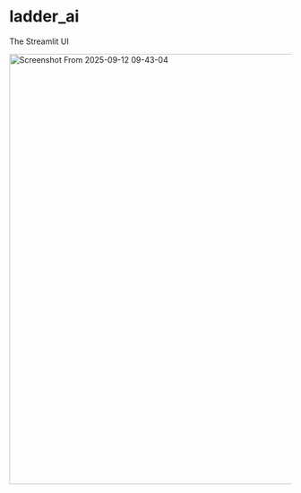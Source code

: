 # ladder_ai

The Streamlit UI

<img width="1366" height="768" alt="Screenshot From 2025-09-12 09-43-04" src="https://github.com/user-attachments/assets/a8dcfd2f-7f2a-4393-b739-746df6c684de" />
